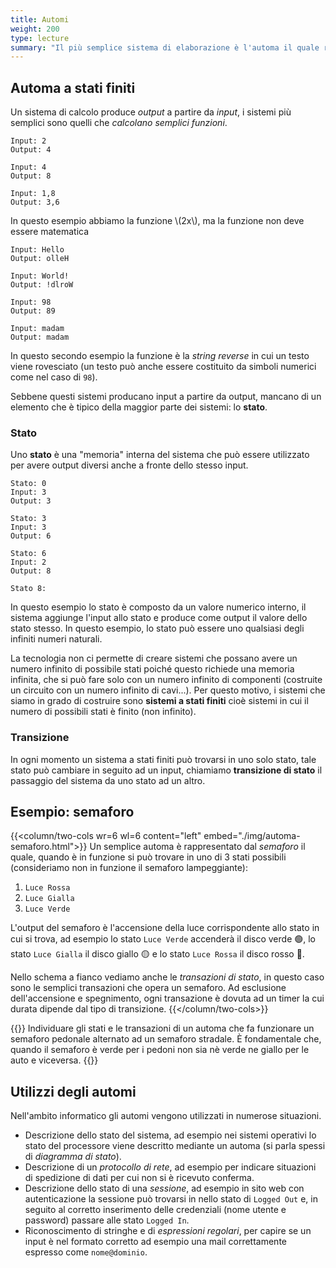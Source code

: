 ```yaml
---
title: Automi
weight: 200
type: lecture
summary: "Il più semplice sistema di elaborazione è l'automa il quale riceve simboli in ingresso e cambia stato in risposta."
---
```


## Automa a stati finiti
Un sistema di calcolo produce *output* a partire da *input*, i sistemi più semplici sono quelli che *calcolano semplici funzioni*. 

```
Input: 2
Output: 4

Input: 4
Output: 8

Input: 1,8
Output: 3,6
```

In questo esempio abbiamo la funzione \\(2x\\), ma la funzione non deve essere matematica


```
Input: Hello
Output: olleH

Input: World!
Output: !dlroW

Input: 98
Output: 89

Input: madam
Output: madam
```

In questo secondo esempio la funzione è la *string reverse* in cui un testo viene rovesciato (un testo può anche essere costituito da simboli numerici come nel caso di `98`).

Sebbene questi sistemi producano input a partire da output, mancano di un elemento che è tipico della maggior parte dei sistemi: lo **stato**.

### Stato

Uno **stato** è una "memoria" interna del sistema che può essere utilizzato per avere output diversi anche a fronte dello stesso input.

```
Stato: 0
Input: 3
Output: 3

Stato: 3
Input: 3
Output: 6

Stato: 6
Input: 2
Output: 8

Stato 8:
```

In questo esempio lo stato è composto da un valore numerico interno, il sistema aggiunge l'input allo stato e produce come output il valore dello stato stesso. In questo esempio, lo stato può essere uno qualsiasi degli infiniti numeri naturali.

La tecnologia non ci permette di creare sistemi che possano avere un numero infinito di possibile stati poiché questo richiede una memoria infinita, che si può fare solo con un numero infinito di componenti (costruite un circuito con un numero infinito di cavi...). Per questo motivo, i sistemi che siamo in grado di costruire sono **sistemi a stati finiti** cioè sistemi in cui il numero di possibili stati è finito (non infinito).

### Transizione
In ogni momento un sistema a stati finiti può trovarsi in uno solo stato, tale stato può cambiare in seguito ad un input, chiamiamo **transizione di stato** il passaggio del sistema da uno stato ad un altro.

## Esempio: semaforo

{{<column/two-cols wr=6 wl=6 content="left" embed="./img/automa-semaforo.html">}}
Un semplice automa è rappresentato dal *semaforo* il quale, quando è in funzione si può trovare in uno di 3 stati possibili (consideriamo non in funzione il semaforo lampeggiante):
1. `Luce Rossa` 
2. `Luce Gialla`
3. `Luce Verde`

L'output del semaforo è l'accensione della luce corrispondente allo stato in cui si trova, ad esempio lo stato `Luce Verde` accenderà il disco verde
🟢, lo stato `Luce Gialla` il disco giallo 🟡 e lo stato `Luce Rossa` il disco rosso 🔴.

Nello schema a fianco vediamo anche le *transazioni di stato*, in questo caso sono le semplici transazioni che opera un semaforo. Ad esclusione dell'accensione e spegnimento, ogni transazione è dovuta ad un timer la cui durata dipende dal tipo di transizione.
{{</column/two-cols>}}

{{<exercise>}}
Individuare gli stati e le transazioni di un automa che fa funzionare un semaforo pedonale alternato ad un semaforo stradale. È fondamentale che, quando il semaforo è verde per i pedoni non sia nè verde ne giallo per le auto e viceversa.
{{</exercise>}}

## Utilizzi degli automi

Nell'ambito informatico gli automi vengono utilizzati in numerose situazioni.
* Descrizione dello stato del sistema, ad esempio nei sistemi operativi lo stato del processore viene descritto mediante un automa (si parla spessi di *diagramma di stato*).
* Descrizione di un *protocollo di rete*, ad esempio per indicare situazioni di spedizione di dati per cui non si è ricevuto conferma.
* Descrizione dello stato di una *sessione*, ad esempio in sito web con autenticazione la sessione può trovarsi in nello stato di `Logged Out` e, in seguito al corretto inserimento delle credenziali (nome utente e password) passare alle stato `Logged In`.
* Riconoscimento di stringhe e di *espressioni regolari*, per capire se un input è nel formato corretto ad esempio una mail correttamente espresso come `nome@dominio`.
